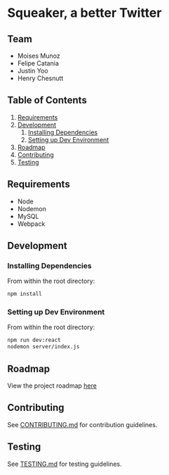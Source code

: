 # Squeaker, a better Twitter

## Team

  - Moises Munoz
  - Felipe Catania
  - Justin Yoo
  - Henry Chesnutt

## Table of Contents

1. [Requirements](#requirements)
1. [Development](#development)
    1. [Installing Dependencies](#installing-dependencies)
    1. [Setting up Dev Environment](#setting-up-dev-environment)
1. [Roadmap](#roadmap)
1. [Contributing](#contributing)
1. [Testing](#testing)


## Requirements

- Node
- Nodemon
- MySQL
- Webpack

## Development

### Installing Dependencies

From within the root directory:

```sh
npm install
```

### Setting up Dev Environment

From within the root directory:

```sh
npm run dev:react
nodemon server/index.js
```

## Roadmap

View the project roadmap [here](https://docs.google.com/document/d/1guhpmwdFdCKNuO1xrmuBcWwPtQhzMgHyWmp6ZKyH_3A/)


## Contributing

See [CONTRIBUTING.md](CONTRIBUTING.md) for contribution guidelines.

## Testing

See [TESTING.md](TESTING.md) for testing guidelines.
